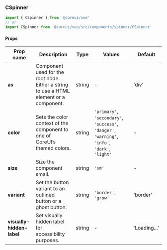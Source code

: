 ### CSpinner

```jsx
import { CSpinner } from '@coreui/vue'
// or
import CSpinner from '@coreui/vue/src/components/spinner/CSpinner'
```

#### Props

| Prop name                 | Description                                                                             | Type   | Values                                                                                          | Default      |
| ------------------------- | --------------------------------------------------------------------------------------- | ------ | ----------------------------------------------------------------------------------------------- | ------------ |
| **as**                    | Component used for the root node. Either a string to use a HTML element or a component. | string | -                                                                                               | 'div'        |
| **color**                 | Sets the color context of the component to one of CoreUI’s themed colors.               | string | `'primary'`, `'secondary'`, `'success'`, `'danger'`, `'warning'`, `'info'`, `'dark'`, `'light'` | -            |
| **size**                  | Size the component small.                                                               | string | `'sm'`                                                                                          | -            |
| **variant**               | Set the button variant to an outlined button or a ghost button.                         | string | `'border'`, `'grow'`                                                                            | 'border'     |
| **visually-hidden-label** | Set visually hidden label for accessibility purposes.                                   | string | -                                                                                               | 'Loading...' |
